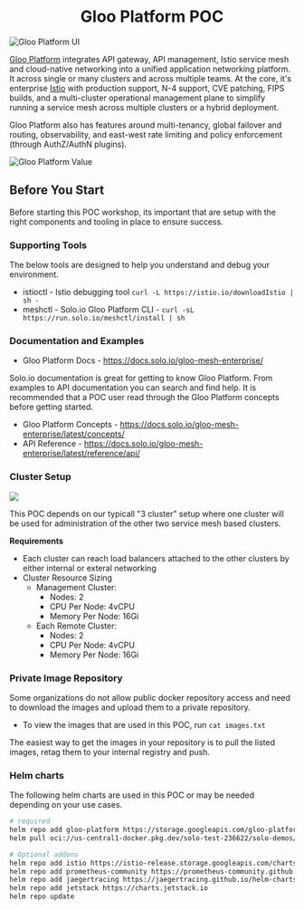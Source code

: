 # <center>Gloo Platform POC</center>

![Gloo Platform UI](./images/gloo-mesh.png)

[Gloo Platform](https://www.solo.io/products/gloo-platform/) integrates API gateway, API management, Istio service mesh and cloud-native networking into a unified application networking platform. It across single or many clusters and across multiple teams. At the core, it's enterprise [Istio](https://istio.io) with production support, N-4 support, CVE patching, FIPS builds, and a multi-cluster operational management plane to simplify running a service mesh across multiple clusters or a hybrid deployment. 

Gloo Platform also has features around multi-tenancy, global failover and routing, observability, and east-west rate limiting and policy enforcement (through AuthZ/AuthN plugins). 

![Gloo Platform Value](./images/gloo-platform-value.png)

## Before You Start

Before starting this POC workshop, its important that are setup with the right components and tooling in place to ensure success. 

### Supporting Tools

The below tools are designed to help you understand and debug your environment. 

* istioctl - Istio debugging tool `curl -L https://istio.io/downloadIstio | sh -`
* meshctl - Solo.io Gloo Platform CLI - `curl -sL https://run.solo.io/meshctl/install | sh`

### Documentation and Examples

* Gloo Platform Docs - https://docs.solo.io/gloo-mesh-enterprise/

Solo.io documentation is great for getting to know Gloo Platform. From examples to API documentation you can search and find help. It is recommended that a POC user read through the Gloo Platform concepts before getting started. 

* Gloo Platform Concepts - https://docs.solo.io/gloo-mesh-enterprise/latest/concepts/
* API Reference - https://docs.solo.io/gloo-mesh-enterprise/latest/reference/api/

### Cluster Setup

![](./images/3-cluster-setup.png)

This POC depends on our typicall "3 cluster" setup where one cluster will be used for administration of the other two service mesh based clusters. 

**Requirements**
* Each cluster can reach load balancers attached to the other clusters by either internal or exteral networking
* Cluster Resource Sizing
  * Management Cluster:
    - Nodes: 2
    - CPU Per Node: 4vCPU
    - Memory Per Node: 16Gi
  * Each Remote Cluster:
    - Nodes: 2
    - CPU Per Node: 4vCPU
    - Memory Per Node: 16Gi

### Private Image Repository

Some organizations do not allow public docker repository access and need to download the images and upload them to a private repository. 

* To view the images that are used in this POC, run `cat images.txt` 

The easiest way to get the images in your repository is to pull the listed images, retag them to your internal registry and push. 


### Helm charts

The following helm charts are used in this POC or may be needed depending on your use cases.

```sh
# required
helm repo add gloo-platform https://storage.googleapis.com/gloo-platform/helm-charts
helm pull oci://us-central1-docker.pkg.dev/solo-test-236622/solo-demos/onlineboutique

# Optional addons
helm repo add istio https://istio-release.storage.googleapis.com/charts
helm repo add prometheus-community https://prometheus-community.github.io/helm-charts
helm repo add jaegertracing https://jaegertracing.github.io/helm-charts
helm repo add jetstack https://charts.jetstack.io
helm repo update
```